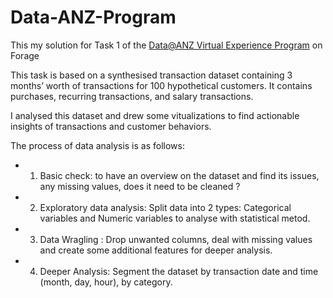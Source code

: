 # Data-ANZ-Program
This my solution for Task 1 of the [Data@ANZ Virtual Experience Program](https://www.theforage.com/virtual-internships/prototype/ZLJCsrpkHo9pZBJNY/Data@ANZ%20Program?ref=84MJ7eMKSJrshwqGw) on Forage

This task is based on a synthesised transaction dataset containing 3 months’ worth of transactions for 100 hypothetical customers. It contains purchases, recurring transactions, and salary transactions.

I analysed this dataset and drew some vitualizations to find actionable insights of transactions and customer behaviors. 

The process of data analysis is as follows:

* 1. Basic check: to have an overview on the dataset and find its issues, any missing values, does it need to be cleaned ?
* 2. Exploratory data analysis: Split data into 2 types: Categorical variables and Numeric variables to analyse with statistical metod. 
* 3. Data Wragling : Drop unwanted columns, deal with missing values and create some additional features for deeper analysis.
* 4. Deeper Analysis: Segment the dataset by transaction date and time (month, day, hour), by category.
